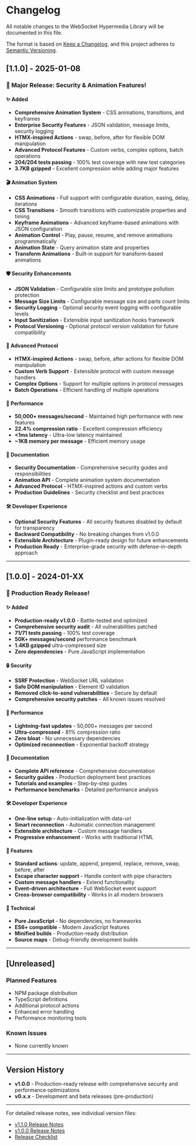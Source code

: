 # Changelog

All notable changes to the WebSocket Hypermedia Library will be documented in this file.

The format is based on [Keep a Changelog](https://keepachangelog.com/en/1.0.0/),
and this project adheres to [Semantic Versioning](https://semver.org/spec/v2.0.0.html).

## [1.1.0] - 2025-01-08

### 🎉 Major Release: Security & Animation Features!

#### ✨ Added
- **Comprehensive Animation System** - CSS animations, transitions, and keyframes
- **Enterprise Security Features** - JSON validation, message limits, security logging
- **HTMX-inspired Actions** - swap, before, after for flexible DOM manipulation
- **Advanced Protocol Features** - Custom verbs, complex options, batch operations
- **204/204 tests passing** - 100% test coverage with new test categories
- **3.7KB gzipped** - Excellent compression while adding major features

#### 🎬 Animation System
- **CSS Animations** - Full support with configurable duration, easing, delay, iterations
- **CSS Transitions** - Smooth transitions with customizable properties and timing
- **Keyframe Animations** - Advanced keyframe-based animations with JSON configuration
- **Animation Control** - Play, pause, resume, and remove animations programmatically
- **Animation State** - Query animation state and properties
- **Transform Animations** - Built-in support for transform-based animations

#### 🛡️ Security Enhancements
- **JSON Validation** - Configurable size limits and prototype pollution protection
- **Message Size Limits** - Configurable message size and parts count limits
- **Security Logging** - Optional security event logging with configurable levels
- **Input Sanitization** - Extensible input sanitization hooks framework
- **Protocol Versioning** - Optional protocol version validation for future compatibility

#### 🔧 Advanced Protocol
- **HTMX-inspired Actions** - swap, before, after actions for flexible DOM manipulation
- **Custom Verb Support** - Extensible protocol with custom message handlers
- **Complex Options** - Support for multiple options in protocol messages
- **Batch Operations** - Efficient handling of multiple operations

#### 🚀 Performance
- **50,000+ messages/second** - Maintained high performance with new features
- **22.4% compression ratio** - Excellent compression efficiency
- **<1ms latency** - Ultra-low latency maintained
- **~1KB memory per message** - Efficient memory usage

#### 📖 Documentation
- **Security Documentation** - Comprehensive security guides and responsibilities
- **Animation API** - Complete animation system documentation
- **Advanced Protocol** - HTMX-inspired actions and custom verbs
- **Production Guidelines** - Security checklist and best practices

#### 🛠️ Developer Experience
- **Optional Security Features** - All security features disabled by default for transparency
- **Backward Compatibility** - No breaking changes from v1.0.0
- **Extensible Architecture** - Plugin-ready design for future enhancements
- **Production Ready** - Enterprise-grade security with defense-in-depth approach

---

## [1.0.0] - 2024-01-XX

### 🎉 Production Ready Release!

#### ✨ Added
- **Production-ready v1.0.0** - Battle-tested and optimized
- **Comprehensive security audit** - All vulnerabilities patched
- **71/71 tests passing** - 100% test coverage
- **50K+ messages/second** performance benchmark
- **1.4KB gzipped** ultra-compressed size
- **Zero dependencies** - Pure JavaScript implementation

#### 🔒 Security
- **SSRF Protection** - WebSocket URL validation
- **Safe DOM manipulation** - Element ID validation
- **Removed click-to-send vulnerabilities** - Secure by default
- **Comprehensive security patches** - All known issues resolved

#### 🚀 Performance
- **Lightning-fast updates** - 50,000+ messages per second
- **Ultra-compressed** - 81% compression ratio
- **Zero bloat** - No unnecessary dependencies
- **Optimized reconnection** - Exponential backoff strategy

#### 📖 Documentation
- **Complete API reference** - Comprehensive documentation
- **Security guides** - Production deployment best practices
- **Tutorials and examples** - Step-by-step guides
- **Performance benchmarks** - Detailed performance analysis

#### 🛠️ Developer Experience
- **One-line setup** - Auto-initialization with data-url
- **Smart reconnection** - Automatic connection management
- **Extensible architecture** - Custom message handlers
- **Progressive enhancement** - Works with traditional HTML

#### 🎯 Features
- **Standard actions**: update, append, prepend, replace, remove, swap, before, after
- **Escape character support** - Handle content with pipe characters
- **Custom message handlers** - Extend functionality
- **Event-driven architecture** - Full WebSocket event support
- **Cross-browser compatibility** - Works in all modern browsers

#### 🔧 Technical
- **Pure JavaScript** - No dependencies, no frameworks
- **ES6+ compatible** - Modern JavaScript features
- **Minified builds** - Production-ready distribution
- **Source maps** - Debug-friendly development builds

---

## [Unreleased]

### Planned Features
- NPM package distribution
- TypeScript definitions
- Additional protocol actions
- Enhanced error handling
- Performance monitoring tools

### Known Issues
- None currently known

---

## Version History

- **v1.0.0** - Production-ready release with comprehensive security and performance optimizations
- **v0.x.x** - Development and beta releases (pre-production)

---

For detailed release notes, see individual version files:
- [v1.1.0 Release Notes](v1.1.0.md)
- [v1.0.0 Release Notes](v1.0.0.md)
- [Release Checklist](RELEASE-CHECKLIST.md) 